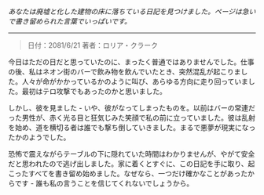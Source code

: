 _あなたは廃墟と化した建物の床に落ちている日記を見つけました。ページは急いで書き留められた言葉でいっぱいです。_

---

> 日付：2081/6/21
> 著者：ロリア・クラーク

今日はただの日だと思っていたのに、まったく普通ではありませんでした。仕事の後、私はネオン街のバーで飲み物を飲んでいたとき、突然混乱が起こりました。人々が命がかかっているかのように叫び、あらゆる方向に走り回っていました。最初はテロ攻撃でもあったのかと思いました。

しかし、彼を見ました - いや、彼がなってしまったものを。以前はバーの常連だった男性が、赤く光る目と狂気じみた笑顔で私の前に立っていました。彼は乱射を始め、道を横切る者は誰でも撃ち倒していきました。まるで悪夢が現実になったかのようでした。

恐怖で震えながらテーブルの下に隠れていた時間はわかりませんが、やがて安全だと思われたので逃げ出しました。家に着くとすぐに、この日記を手に取り、起こったすべてを書き留め始めました。なぜなら、一つだけ確かなことがあったからです - 誰も私の言うことを信じてくれないでしょうから。
